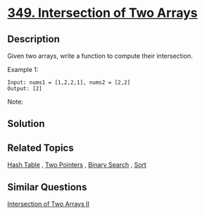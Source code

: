 # [349. Intersection of Two Arrays](https://leetcode.com/problems/intersection-of-two-arrays)

## Description

Given two arrays, write a function to compute their intersection.

Example 1:

```
Input: nums1 = [1,2,2,1], nums2 = [2,2]
Output: [2]
```

Note:

 

## Solution



## Related Topics

[Hash Table](https://leetcode.com/tag/hash-table/) , [Two Pointers](https://leetcode.com/tag/two-pointers/) , [Binary Search](https://leetcode.com/tag/binary-search/) , [Sort](https://leetcode.com/tag/sort/) 

## Similar Questions

[Intersection of Two Arrays II](https://leetcode.com/problems/intersection-of-two-arrays-ii/)
